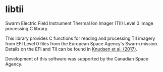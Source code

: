 # libtii
Swarm Electric Field Instrument Thermal Ion Imager (TII) Level 0 image processing C library.

This library provides C functions for reading and processing TII imagery from EFI Level 0 files from the European Space Agency's Swarm mission. Details on the EFI and TII can be found in [Knudsen et al. (2017)](https://doi.org/10.1002/2016JA022571).

Development of this software was supported by the Canadian Space Agency.
